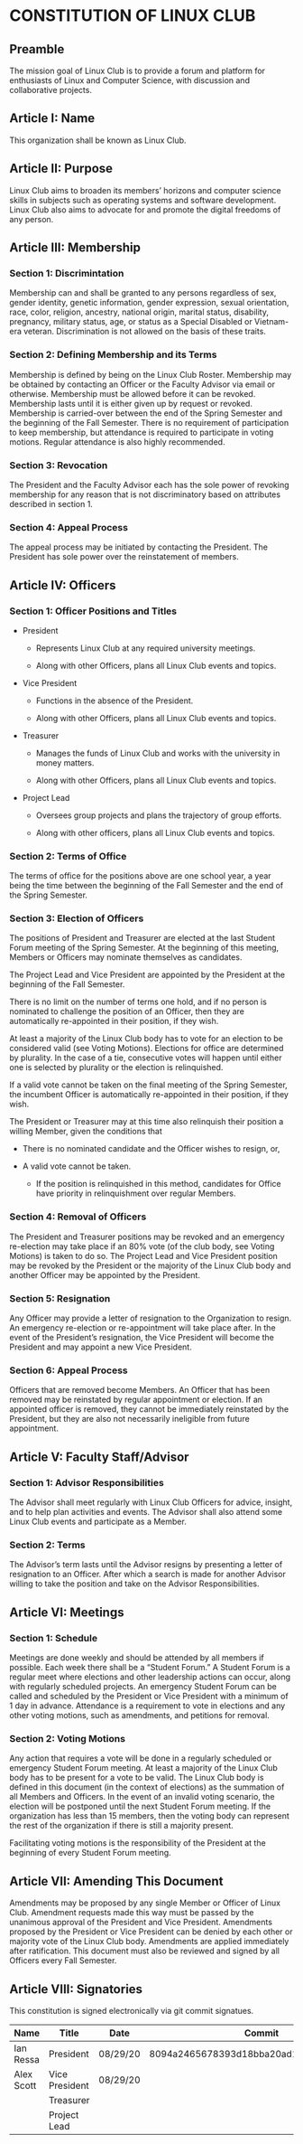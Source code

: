 # CONSTITUTION OF LINUX CLUB

## Preamble

The mission goal of Linux Club is to provide a forum and platform for enthusiasts of Linux and Computer Science, with discussion and collaborative projects.

## Article I: Name

This organization shall be known as Linux Club.

## Article II: Purpose

Linux Club aims to broaden its members’ horizons and computer science skills in subjects such as operating systems and software development. Linux Club also aims to advocate for and promote the digital freedoms of any person.

## Article III: Membership

### Section 1: Discrimintation

Membership can and shall be granted to any persons regardless of sex, gender identity, genetic information, gender expression, sexual orientation, race, color, religion, ancestry, national origin, marital status, disability, pregnancy, military status, age, or status as a Special Disabled or Vietnam-era veteran. Discrimination is not allowed on the basis of these traits.

### Section 2: Defining Membership and its Terms

Membership is defined by being on the Linux Club Roster. Membership may be obtained by contacting an Officer or the Faculty Advisor via email or otherwise. Membership must be allowed before it can be revoked. Membership lasts until it is either given up by request or revoked. Membership is carried-over between the end of the Spring Semester and the beginning of the Fall Semester. There is no requirement of participation to keep membership, but attendance is required to participate in voting motions. Regular attendance is also highly recommended.

### Section 3: Revocation

The President and the Faculty Advisor each has the sole power of revoking membership for any reason that is not discriminatory based on attributes described in section 1.

### Section 4: Appeal Process

The appeal process may be initiated by contacting the President. The President has sole power over the reinstatement of members.

## Article IV: Officers

### Section 1: Officer Positions and Titles

+ President

	+ Represents Linux Club at any required university meetings.

	+ Along with other Officers, plans all Linux Club events and topics.

+ Vice President

	+ Functions in the absence of the President.

	+ Along with other Officers, plans all Linux Club events and topics.

+ Treasurer

	+ Manages the funds of Linux Club and works with the university in money matters.

	+ Along with other Officers, plans all Linux Club events and topics.

+ Project Lead

	+ Oversees group projects and plans the trajectory of group efforts.

	+ Along with other officers, plans all Linux Club events and topics.

### Section 2: Terms of Office

The terms of office for the positions above are one school year, a year being the time between the beginning of the Fall Semester and the end of the Spring Semester.

### Section 3: Election of Officers

The positions of President and Treasurer are elected at the last Student Forum meeting of the Spring Semester. At the beginning of this meeting, Members or Officers may nominate themselves as candidates.

The Project Lead and Vice President are appointed by the President at the beginning of the Fall Semester.

There is no limit on the number of terms one hold, and if no person is nominated to challenge the position of an Officer, then they are automatically re-appointed in their position, if they wish.

At least a majority of the Linux Club body has to vote for an election to be considered valid (see Voting Motions). Elections for office are determined by plurality. In the case of a tie, consecutive votes will happen until either one is selected by plurality or the election is relinquished.

If a valid vote cannot be taken on the final meeting of the Spring Semester, the incumbent Officer is automatically re-appointed in their position, if they wish.

The President or Treasurer may at this time also relinquish their position a willing Member, given the conditions that

+ There is no nominated candidate and the Officer wishes to resign, or,

+ A valid vote cannot be taken.

	+ If the position is relinquished in this method, candidates for Office have priority in relinquishment over regular Members.

### Section 4: Removal of Officers

The President and Treasurer positions may be revoked and an emergency re-election may take place if an 80% vote (of the club body, see Voting Motions) is taken to do so. The Project Lead and Vice President position may be revoked by the President or the majority of the Linux Club body and another Officer may be appointed by the President.

### Section 5: Resignation

Any Officer may provide a letter of resignation to the Organization to resign. An emergency re-election or re-appointment will take place after. In the event of the President’s resignation, the Vice President will become the President and may appoint a new Vice President.

### Section 6: Appeal Process

Officers that are removed become Members. An Officer that has been removed may be reinstated by regular appointment or election. If an appointed officer is removed, they cannot be immediately reinstated by the President, but they are also not necessarily ineligible from future appointment.

## Article V: Faculty Staff/Advisor

### Section 1: Advisor Responsibilities

The Advisor shall meet regularly with Linux Club Officers for advice, insight, and to help plan activities and events. The Advisor shall also attend some Linux Club events and participate as a Member.

### Section 2: Terms

The Advisor’s term lasts until the Advisor resigns by presenting a letter of resignation to an Officer. After which a search is made for another Advisor willing to take the position and take on the Advisor Responsibilities.

## Article VI: Meetings

### Section 1: Schedule

Meetings are done weekly and should be attended by all members if possible. Each week there shall be a “Student Forum.” A Student Forum is a regular meet where elections and other leadership actions can occur, along with regularly scheduled projects. An emergency Student Forum can be called and scheduled by the President or Vice President with a minimum of 1 day in advance. Attendance is a requirement to vote in elections and any other voting motions, such as amendments, and petitions for removal.

### Section 2: Voting Motions

Any action that requires a vote will be done in a regularly scheduled or emergency Student Forum meeting. At least a majority of the Linux Club body has to be present for a vote to be valid. The Linux Club body is defined in this document (in the context of elections) as the summation of all Members and Officers. In the event of an invalid voting scenario, the election will be postponed until the next Student Forum meeting. If the organization has less than 15 members, then the voting body can represent the rest of the organization if there is still a majority present.

Facilitating voting motions is the responsibility of the President at the beginning of every Student Forum meeting.

## Article VII: Amending This Document

Amendments may be proposed by any single Member or Officer of Linux Club. Amendment requests made this way must be passed by the unanimous approval of the President and Vice President. Amendments proposed by the President or Vice President can be denied by each other or majority vote of the Linux Club body. Amendments are applied immediately after ratification. This document must also be reviewed and signed by all Officers every Fall Semester.

## Article VIII: Signatories

This constitution is signed electronically via git commit signatues.

| Name      | Title          | Date     | Commit  |
|-----------|----------------|----------|---------|
| Ian Ressa | President      | 08/29/20 | 8094a2465678393d18bba20ad111bf7e6f567955 |
| Alex Scott| Vice President | 08/29/20 |         |
|           | Treasurer      |          |         |
|           | Project Lead   |          |         |
